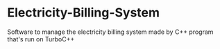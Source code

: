 # Electricity-Billing-System
Software to manage the electricity billing system made by C++ program that's run on TurboC++
